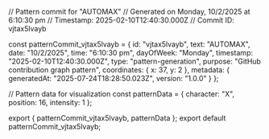 // Pattern commit for "AUTOMAX"
// Generated on Monday, 10/2/2025 at 6:10:30 pm
// Timestamp: 2025-02-10T12:40:30.000Z
// Commit ID: vjtax5lvayb

const patternCommit_vjtax5lvayb = {
  id: "vjtax5lvayb",
  text: "AUTOMAX",
  date: "10/2/2025",
  time: "6:10:30 pm",
  dayOfWeek: "Monday",
  timestamp: "2025-02-10T12:40:30.000Z",
  type: "pattern-generation",
  purpose: "GitHub contribution graph pattern",
  coordinates: {
    x: 37,
    y: 2
  },
  metadata: {
    generatedAt: "2025-07-24T18:28:50.023Z",
    version: "1.0.0"
  }
};

// Pattern data for visualization
const patternData = {
  character: "X",
  position: 16,
  intensity: 1
};

export { patternCommit_vjtax5lvayb, patternData };
export default patternCommit_vjtax5lvayb;
